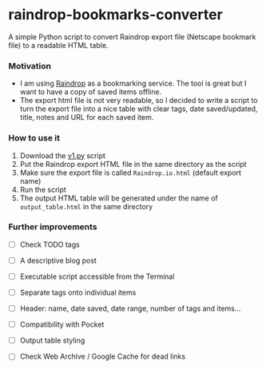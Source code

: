 # raindrop-bookmarks-converter
 A simple Python script to convert Raindrop export file (Netscape bookmark file) to a readable HTML table.



### Motivation

- I am using [Raindrop](https://raindrop.io/) as a bookmarking service. The tool is great but I want to have a copy of saved items offline. 
- The export html file is not very readable, so I decided to write a script to turn the export file into a nice table with clear tags, date saved/updated, title, notes and URL for each saved item.



### How to use it

1. Download the [v1.py](https://github.com/antonsnotes/raindrop-bookmarks-converter/blob/master/v1.py) script
2. Put the Raindrop export HTML file in the same directory as the script
3. Make sure the export file is called `Raindrop.io.html` (default export name)
4. Run the script
5. The output HTML table will be generated under the name of `output_table.html` in the same directory



### Further improvements

- [ ] Check TODO tags
- [ ] A descriptive blog post
- [ ] Executable script accessible from the Terminal
- [ ] Separate tags onto individual items
- [ ] Header: name, date saved, date range, number of tags and items...
- [ ] Compatibility with Pocket
- [ ] Output table styling
- [ ] Check Web Archive / Google Cache for dead links

